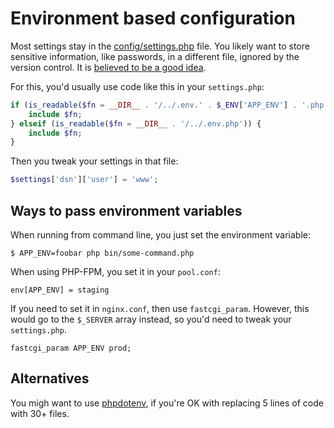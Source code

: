 # Environment based configuration

Most settings stay in the [config/settings.php][1] file.  You likely want to
store sensitive information, like passwords, in a different file, ignored by
the version control.  It is [believed to be a good idea][3].

For this, you'd usually use code like this in your `settings.php`:

```php
if (is_readable($fn = __DIR__ . '/../.env.' . $_ENV['APP_ENV'] . '.php')) {
    include $fn;
} elseif (is_readable($fn = __DIR__ . '/../.env.php')) {
    include $fn;
}
```

Then you tweak your settings in that file:

```php
$settings['dsn']['user'] = 'www';
```


## Ways to pass environment variables

When running from command line, you just set the environment variable:

```
$ APP_ENV=foobar php bin/some-command.php
```

When using PHP-FPM, you set it in your `pool.conf`:

```
env[APP_ENV] = staging
```

If you need to set it in `nginx.conf`, then use `fastcgi_param`.  However, this would go to the `$_SERVER` array instead, so you'd need to tweak your `settings.php`.

```
fastcgi_param APP_ENV prod;
```


## Alternatives

You migh want to use [phpdotenv][2], if you're OK with replacing 5 lines of code with 30+ files.


[1]: config/settings.php
[2]: https://github.com/vlucas/phpdotenv
[3]: https://www.12factor.net/config
